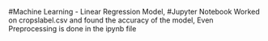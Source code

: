 #Machine Learning - Linear Regression Model,
#Jupyter Notebook
Worked on cropslabel.csv and found the accuracy of the model,
Even Preprocessing is done in the ipynb file
